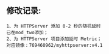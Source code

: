 ## 修改记录:
    1、为 HTTPServer 添加 0-2 秒的随机延时
    已在mod_two添加；
    2、为 HTTPServer 项目添加延时 Metric；
    对应镜像：769460962/myhttpserver:v4.1
